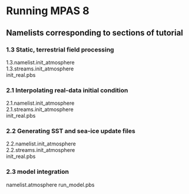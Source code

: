# Running MPAS 8

## Namelists corresponding to sections of tutorial

### 1.3 Static, terrestrial field processing
1.3.namelist.init_atmosphere  
1.3.streams.init_atmosphere  
init_real.pbs

### 2.1 Interpolating real-data initial condition
2.1.namelist.init_atmosphere  
2.1.streams.init_atmosphere  
init_real.pbs

### 2.2 Generating SST and sea-ice update files
2.2.namelist.init_atmosphere  
2.2.streams.init_atmosphere  
init_real.pbs

### 2.3 model integration 
namelist.atmosphere
run_model.pbs